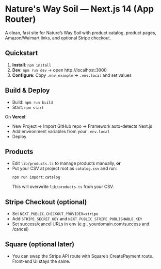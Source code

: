 # Nature's Way Soil — Next.js 14 (App Router)

A clean, fast site for Nature’s Way Soil with product catalog, product pages, Amazon/Walmart links, and optional Stripe checkout.

## Quickstart
1. **Install**: `npm install`
2. **Dev**: `npm run dev` → open http://localhost:3000
3. **Configure**: Copy `.env.example` → `.env.local` and set values

## Build & Deploy
- Build: `npm run build`
- Start: `npm start`

On **Vercel**:
- New Project → Import GitHub repo → Framework auto-detects Next.js
- Add environment variables from your `.env.local`
- Deploy

## Products
- Edit `lib/products.ts` to manage products manually, **or**
- Put your CSV at project root as `catalog.csv` and run:
  ```bash
  npm run import:catalog
  ```
  This will overwrite `lib/products.ts` from your CSV.

## Stripe Checkout (optional)
- Set `NEXT_PUBLIC_CHECKOUT_PROVIDER=stripe`
- Add `STRIPE_SECRET_KEY` and `NEXT_PUBLIC_STRIPE_PUBLISHABLE_KEY`
- Set success/cancel URLs in env (e.g., yourdomain.com/success and /cancel)

## Square (optional later)
- You can swap the Stripe API route with Square’s CreatePayment route. Front-end UI stays the same.
